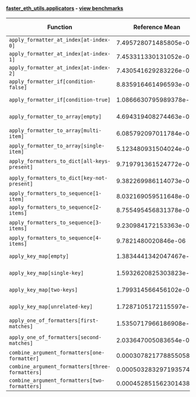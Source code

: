 #### [faster_eth_utils.applicators](https://github.com/BobTheBuidler/faster-eth-utils/blob/BobTheBuidler-patch-2/faster_eth_utils/applicators.py) - [view benchmarks](https://github.com/BobTheBuidler/faster-eth-utils/blob/BobTheBuidler-patch-2/benchmarks/test_applicators_benchmarks.py)

| Function | Reference Mean | Faster Mean | % Change | Speedup (%) | x Faster | Faster |
|----------|---------------|-------------|----------|-------------|----------|--------|
| `apply_formatter_at_index[at-index-0]` | 7.495728071485805e-06 | 8.691965345111001e-06 | -15.96% | -13.76% | 0.86x | ❌ |
| `apply_formatter_at_index[at-index-1]` | 7.453311330131052e-06 | 8.609898027529052e-06 | -15.52% | -13.43% | 0.87x | ❌ |
| `apply_formatter_at_index[at-index-2]` | 7.430541629283226e-06 | 8.647126115027464e-06 | -16.37% | -14.07% | 0.86x | ❌ |
| `apply_formatter_if[condition-false]` | 8.835916461496593e-07 | 9.945796247569088e-07 | -12.56% | -11.16% | 0.89x | ❌ |
| `apply_formatter_if[condition-true]` | 1.0866630795989378e-06 | 1.4296545073243328e-06 | -31.56% | -23.99% | 0.76x | ❌ |
| `apply_formatter_to_array[empty]` | 4.694319408274463e-06 | 5.2182307240796765e-06 | -11.16% | -10.04% | 0.90x | ❌ |
| `apply_formatter_to_array[multi-item]` | 6.085792097011784e-06 | 6.1568979346509505e-06 | -1.17% | -1.15% | 0.99x | ❌ |
| `apply_formatter_to_array[single-item]` | 5.123480931504024e-06 | 5.305807566064428e-06 | -3.56% | -3.44% | 0.97x | ❌ |
| `apply_formatters_to_dict[all-keys-present]` | 9.719791361524772e-06 | 1.2950698260888124e-05 | -33.24% | -24.95% | 0.75x | ❌ |
| `apply_formatters_to_dict[key-not-present]` | 9.382269986114073e-06 | 1.2244415227810973e-05 | -30.51% | -23.38% | 0.77x | ❌ |
| `apply_formatters_to_sequence[1-item]` | 8.032169059511648e-06 | 6.172114809460425e-06 | 23.16% | 30.14% | 1.30x | ✅ |
| `apply_formatters_to_sequence[2-items]` | 8.755495456831378e-06 | 6.839257056237545e-06 | 21.89% | 28.02% | 1.28x | ✅ |
| `apply_formatters_to_sequence[3-items]` | 9.230984172153363e-06 | 7.4091029282691925e-06 | 19.74% | 24.59% | 1.25x | ✅ |
| `apply_formatters_to_sequence[4-items]` | 9.7821480020846e-06 | 7.948597982761143e-06 | 18.74% | 23.07% | 1.23x | ✅ |
| `apply_key_map[empty]` | 1.3834441342047467e-05 | 1.1392820211416418e-05 | 17.65% | 21.43% | 1.21x | ✅ |
| `apply_key_map[single-key]` | 1.5932620825303823e-05 | 1.3453612317149422e-05 | 15.56% | 18.43% | 1.18x | ✅ |
| `apply_key_map[two-keys]` | 1.799314566456102e-05 | 1.5433721863030938e-05 | 14.22% | 16.58% | 1.17x | ✅ |
| `apply_key_map[unrelated-key]` | 1.7287105172115597e-05 | 1.4506123062080022e-05 | 16.09% | 19.17% | 1.19x | ✅ |
| `apply_one_of_formatters[first-matches]` | 1.5350717966186908e-06 | 1.4959271290552945e-06 | 2.55% | 2.62% | 1.03x | ✅ |
| `apply_one_of_formatters[second-matches]` | 2.033647005083654e-06 | 1.9472357283935563e-06 | 4.25% | 4.44% | 1.04x | ✅ |
| `combine_argument_formatters[one-formatter]` | 0.00030782177885505885 | 0.0009754906002468662 | -216.90% | -68.44% | 0.32x | ❌ |
| `combine_argument_formatters[three-formatters]` | 0.0005032832971935742 | 0.001210974639601312 | -140.61% | -58.44% | 0.42x | ❌ |
| `combine_argument_formatters[two-formatters]` | 0.00045285156230143864 | 0.0011086866017575247 | -144.82% | -59.15% | 0.41x | ❌ |
